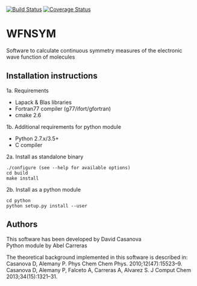 [![Build Status](https://travis-ci.org/abelcarreras/WFNSYM.svg?branch=development)](https://travis-ci.org/abelcarreras/WFNSYM)
[![Coverage Status](https://coveralls.io/repos/github/abelcarreras/WFNSYM/badge.svg?branch=development)](https://coveralls.io/github/abelcarreras/WFNSYM?branch=development)

WFNSYM
=========
Software to calculate continuous symmetry measures of
the electronic wave function of molecules


Installation instructions
---------------------------------------------------------

1a. Requirements
  - Lapack & Blas libraries
  - Fortran77 compiler (g77/ifort/gfortran)
  - cmake 2.6

1b. Additional requirements for python module
  - Python 2.7.x/3.5+
  - C compiler

2a. Install as standalone binary
   ```
   ./configure (see --help for available options)
   cd build
   make install
   ```
2b. Install as a python module
   ```
   cd python
   python setup.py install --user
   ```

Authors
--------------------------------------------------------

This software has been developed by David Casanova
<br>Python module by Abel Carreras

The theoretical background implemented in this software is described in:
<br>Casanova D, Alemany P. Phys Chem Chem Phys. 2010;12(47):15523–9. 
<br>Casanova D, Alemany P, Falceto A, Carreras A, Alvarez S. J Comput Chem 2013;34(15):1321–31.
